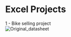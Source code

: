 # Excel Projects
1 - Bike selling project  
![Original_datasheet](https://user-images.githubusercontent.com/91020553/225938154-f28880d1-76b5-4406-9d50-114f5477d36c.png)
